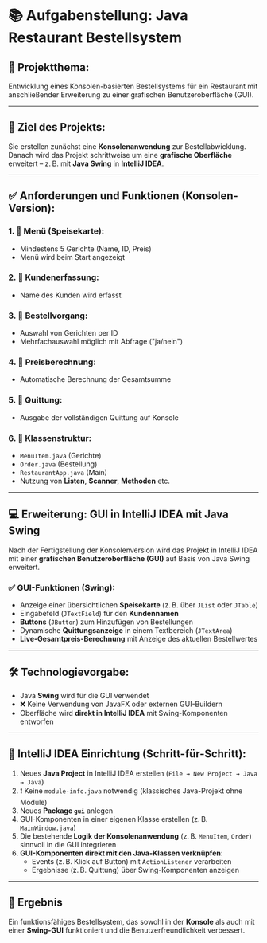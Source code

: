 # 📚 Aufgabenstellung: Java Restaurant Bestellsystem

## 🧩 Projektthema:
Entwicklung eines Konsolen-basierten Bestellsystems für ein Restaurant mit anschließender Erweiterung zu einer grafischen Benutzeroberfläche (GUI).

---

## 🎯 Ziel des Projekts:
Sie erstellen zunächst eine **Konsolenanwendung** zur Bestellabwicklung. Danach wird das Projekt schrittweise um eine **grafische Oberfläche** erweitert – z. B. mit **Java Swing** in **IntelliJ IDEA**.

---

## ✅ Anforderungen und Funktionen (Konsolen-Version):

### 1. 📌 Menü (Speisekarte):
- Mindestens 5 Gerichte (Name, ID, Preis)
- Menü wird beim Start angezeigt

### 2. 📌 Kundenerfassung:
- Name des Kunden wird erfasst

### 3. 📌 Bestellvorgang:
- Auswahl von Gerichten per ID
- Mehrfachauswahl möglich mit Abfrage ("ja/nein")

### 4. 📌 Preisberechnung:
- Automatische Berechnung der Gesamtsumme

### 5. 📌 Quittung:
- Ausgabe der vollständigen Quittung auf Konsole

### 6. 📌 Klassenstruktur:
- `MenuItem.java` (Gerichte)
- `Order.java` (Bestellung)
- `RestaurantApp.java` (Main)
- Nutzung von **Listen**, **Scanner**, **Methoden** etc.

---

## 💻 Erweiterung: GUI in IntelliJ IDEA mit Java Swing

Nach der Fertigstellung der Konsolenversion wird das Projekt in IntelliJ IDEA mit einer **grafischen Benutzeroberfläche (GUI)** auf Basis von Java Swing erweitert.

### ✅ GUI-Funktionen (Swing):
- Anzeige einer übersichtlichen **Speisekarte** (z. B. über `JList` oder `JTable`)
- Eingabefeld (`JTextField`) für den **Kundennamen**
- **Buttons** (`JButton`) zum Hinzufügen von Bestellungen
- Dynamische **Quittungsanzeige** in einem Textbereich (`JTextArea`)
- **Live-Gesamtpreis-Berechnung** mit Anzeige des aktuellen Bestellwertes

---

## 🛠 Technologievorgabe:
- Java **Swing** wird für die GUI verwendet
- ❌ Keine Verwendung von JavaFX oder externen GUI-Buildern
- Oberfläche wird **direkt in IntelliJ IDEA** mit Swing-Komponenten entworfen

---

## 🧪 IntelliJ IDEA Einrichtung (Schritt-für-Schritt):

1. Neues **Java Project** in IntelliJ IDEA erstellen (`File → New Project → Java → Java`)
2. ❗ Keine `module-info.java` notwendig (klassisches Java-Projekt ohne Module)
3. Neues **Package `gui`** anlegen
4. GUI-Komponenten in einer eigenen Klasse erstellen (z. B. `MainWindow.java`)
5. Die bestehende **Logik der Konsolenanwendung** (z. B. `MenuItem`, `Order`) sinnvoll in die GUI integrieren
6. **GUI-Komponenten direkt mit den Java-Klassen verknüpfen**:
   - Events (z. B. Klick auf Button) mit `ActionListener` verarbeiten
   - Ergebnisse (z. B. Quittung) über Swing-Komponenten anzeigen

---

## 🏁 Ergebnis
Ein funktionsfähiges Bestellsystem, das sowohl in der **Konsole** als auch mit einer **Swing-GUI** funktioniert und die Benutzerfreundlichkeit verbessert.